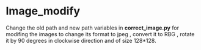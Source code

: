 # Image_modify

Change the old path and new path variables in **correct_image.py** for modifing the images to change its format to jpeg , convert it to RBG , rotate it by 90 degrees in clockwise direction and of size 128*128.
